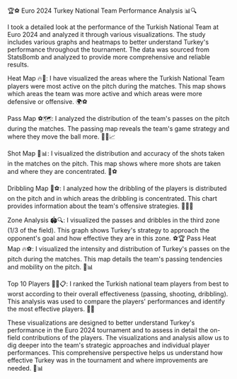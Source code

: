 🏆⚽ Euro 2024 Turkey National Team Performance Analysis 📊🔍

I took a detailed look at the performance of the Turkish National Team at Euro 2024 and analyzed it through various visualizations. The study includes various graphs and heatmaps to better understand Turkey's performance throughout the tournament. The data was sourced from StatsBomb and analyzed to provide more comprehensive and reliable results.

Heat Map 🔥📍: I have visualized the areas where the Turkish National Team players were most active on the pitch during the matches. This map shows which areas the team was more active and which areas were more defensive or offensive. 🌍⚽

Pass Map ⚽🗺️: I analyzed the distribution of the team's passes on the pitch during the matches. The passing map reveals the team's game strategy and where they move the ball more. 🏃‍♂️📈

Shot Map 🎯📊: I visualized the distribution and accuracy of the shots taken in the matches on the pitch. This map shows where more shots are taken and where they are concentrated. 🔄⚽

Dribbling Map 🚀⚽: I analyzed how the dribbling of the players is distributed on the pitch and in which areas the dribbling is concentrated. This chart provides information about the team's offensive strategies. 🏃‍♀️💨

Zone Analysis 🏟️🔍: I visualized the passes and dribbles in the third zone (1/3 of the field). This graph shows Turkey's strategy to approach the opponent's goal and how effective they are in this zone. ⚽🏆
Pass Heat Map 🔥⚽: I visualized the intensity and distribution of Turkey's passes on the pitch during the matches. This map details the team's passing tendencies and mobility on the pitch. 📍📊

Top 10 Players 🥇🥇📋: I ranked the Turkish national team players from best to worst according to their overall effectiveness (passing, shooting, dribbling). This analysis was used to compare the players' performances and identify the most effective players. 🌟🏅

These visualizations are designed to better understand Turkey's performance in the Euro 2024 tournament and to assess in detail the on-field contributions of the players. The visualizations and analysis allow us to dig deeper into the team's strategic approaches and individual player performances. This comprehensive perspective helps us understand how effective Turkey was in the tournament and where improvements are needed. 🚀📊
